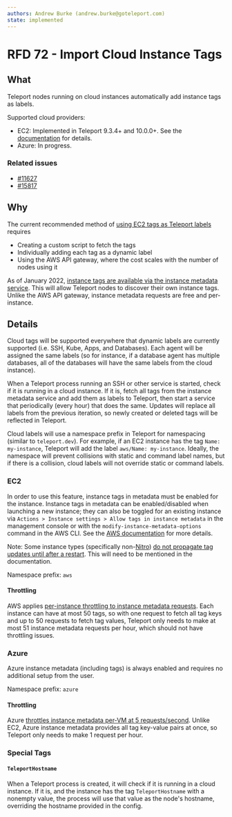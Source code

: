 ```yaml
---
authors: Andrew Burke (andrew.burke@goteleport.com)
state: implemented
---
```


# RFD 72 - Import Cloud Instance Tags

## What

Teleport nodes running on cloud instances automatically add instance tags as labels.

Supported cloud providers:
- EC2: Implemented in Teleport 9.3.4+ and 10.0.0+. See the [documentation](https://goteleport.com/docs/setup/guides/ec2-tags/) for details.
- Azure: In progress.

### Related issues

- [#11627](https://github.com/gravitational/teleport/issues/11627)
- [#15817](https://github.com/gravitational/teleport/issues/15817)

## Why

The current recommended method of [using EC2 tags as Teleport labels](https://goteleport.com/docs/setup/guides/ec2-tags/) requires
- Creating a custom script to fetch the tags
- Individually adding each tag as a dynamic label
- Using the AWS API gateway, where the cost scales with the number of nodes using it

As of January 2022, [instance tags are available via the instance metadata service](https://aws.amazon.com/about-aws/whats-new/2022/01/instance-tags-amazon-ec2-instance-metadata-service/). This will allow Teleport nodes to discover their own instance tags. Unlike the AWS API gateway, instance metadata requests are free and per-instance.

## Details

Cloud tags will be supported everywhere that dynamic labels are currently supported (i.e. SSH, Kube, Apps, and Databases). Each agent will be assigned the same labels (so for instance, if a database agent has multiple databases, all of the databases will have the same labels from the cloud instance).

When a Teleport process running an SSH or other service is started, check if it is running in a cloud instance. If it is, fetch all tags from the instance metadata service and add them as labels to Teleport, then start a service that periodically (every hour) that does the same. Updates will replace all labels from the previous iteration, so newly created or deleted tags will be reflected in Teleport.

Cloud labels will use a namespace prefix in Teleport for namespacing (similar to `teleport.dev`). For example, if an EC2 instance has the tag `Name: my-instance`, Teleport will add the label `aws/Name: my-instance`. Ideally, the namespace will prevent collisions with static and command label names, but if there is a collision, cloud labels will not override static or command labels.

### EC2

In order to use this feature, instance tags in metadata must be enabled for the instance. Instance tags in metadata can be enabled/disabled when launching a new instance; they can also be toggled for an existing instance via `Actions > Instance settings > Allow tags in instance metadata` in the management console or with the `modify-instance-metadata-options` command in the AWS CLI. See the [AWS documentation](https://docs.aws.amazon.com/AWSEC2/latest/UserGuide/Using_Tags.html#allow-access-to-tags-in-IMDS) for more details.

Note: Some instance types (specifically non-[Nitro](https://docs.aws.amazon.com/AWSEC2/latest/UserGuide/instance-types.html#ec2-nitro-instances)) [do not propagate tag updates until after a restart](https://docs.aws.amazon.com/AWSEC2/latest/UserGuide/Using_Tags.html#work-with-tags-in-IMDS). This will need to be mentioned in the documentation.

Namespace prefix: `aws`

#### Throttling

AWS applies [per-instance throttling to instance metadata requests](https://docs.aws.amazon.com/AWSEC2/latest/UserGuide/instancedata-data-retrieval.html#instancedata-throttling). Each instance can have at most 50 tags, so with one request to fetch all tag keys and up to 50 requests to fetch tag values, Teleport only needs to make at most 51 instance metadata requests per hour, which should not have throttling issues.

### Azure

Azure instance metadata (including tags) is always enabled and requires no additional setup from the user.

Namespace prefix: `azure`

#### Throttling

Azure [throttles instance metadata per-VM at 5 requests/second](https://docs.microsoft.com/en-us/azure/virtual-machines/linux/instance-metadata-service?tabs=linux#rate-limiting). Unlike EC2, Azure instance metadata provides all tag key-value pairs at once, so Teleport only needs to make 1 request per hour.

### Special Tags

#### `TeleportHostname`

When a Teleport process is created, it will check if it is running in a cloud instance. If it is, and the instance has the tag `TeleportHostname` with a nonempty value, the process will use that value as the node's hostname, overriding the hostname provided in the config.
